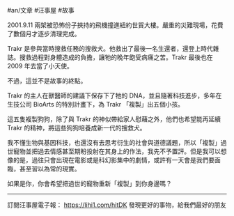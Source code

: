 #an/文章 #汪事屋 #故事 


2001.9.11
兩架被恐怖份子挾持的飛機撞進紐約世貿大樓。嚴重的災難現場，花費了數個月才逐步清理完成。

Trakr 是參與當時搜救任務的搜救犬。他救出了最後一名生還者，還登上時代雜誌。搜救過程對身體造成的負擔，讓牠的晚年飽受病痛之苦。Trakr 最後也在 2009 年去當了小天使。

不過，這並不是故事的終點。

Trakr 的主人在獸醫師的建議下保存下了牠的 DNA，並且隨著科技進步，多年在生技公司 BioArts 的特別計畫下，為 Trakr 「複製」出五個小孩。

這五隻複製狗狗，除了與 Trakr 的神似帶給家人慰藉之外，他們也希望能再延續 Trakr 的精神，將這些狗狗培養成新一代的搜救犬。

我不懂生物與基因科技，也還沒有去思考衍生的社會與道德議題，所以「複製」過世寵物並把過去情感甚至期盼投射在其身上的作法，我先不予置評。但是我可以想像的是，過往只會出現在電影或是科幻影集中的劇情，或許有一天會是我們要面臨，甚至習以為常的現實。

如果是你，你會希望把過世的寵物重新「複製」到你身邊嗎？

---

訂閱汪事屋電子報：
https://lihi1.com/hitDK
發現更好的事物，給我們最好的朋友




